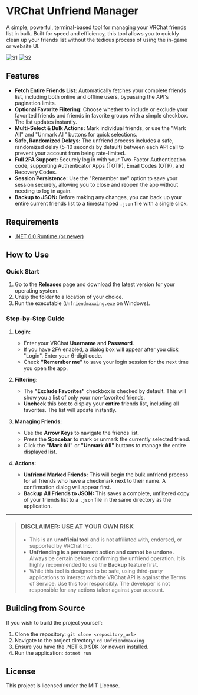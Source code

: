 ﻿# VRChat Unfriend Manager

A simple, powerful, terminal-based tool for managing your VRChat friends list in bulk. Built for speed and efficiency, this tool allows you to quickly clean up your friends list without the tedious process of using the in-game or website UI.

![S1](https://cdn.discordapp.com/attachments/1398149285400281199/1432155901447508008/image.png?ex=6900069f&is=68feb51f&hm=e90ebc100545652c2745809896b7c0c5f565275f33b5f5e3790bf62172b76acb&)
![S2](https://media.discordapp.net/attachments/1286497694587686963/1432167189024215100/image.png?ex=69001122&is=68febfa2&hm=974ec307689afedfaec5d9c8c38b44b72473c264d4a94711ada6bef0a2598775&=&format=png&quality=lossless)

## Features

-   **Fetch Entire Friends List:** Automatically fetches your complete friends list, including both online and offline users, bypassing the API's pagination limits.
-   **Optional Favorite Filtering:** Choose whether to include or exclude your favorited friends and friends in favorite groups with a simple checkbox. The list updates instantly.
-   **Multi-Select & Bulk Actions:** Mark individual friends, or use the "Mark All" and "Unmark All" buttons for quick selections.
-   **Safe, Randomized Delays:** The unfriend process includes a safe, randomized delay (5-10 seconds by default) between each API call to prevent your account from being rate-limited.
-   **Full 2FA Support:** Securely log in with your Two-Factor Authentication code, supporting Authenticator Apps (TOTP), Email Codes (OTP), and Recovery Codes.
-   **Session Persistence:** Use the "Remember me" option to save your session securely, allowing you to close and reopen the app without needing to log in again.
-   **Backup to JSON:** Before making any changes, you can back up your entire current friends list to a timestamped `.json` file with a single click.

## Requirements

-   [.NET 6.0 Runtime (or newer)](https://dotnet.microsoft.com/en-us/download/dotnet/6.0)

## How to Use

### Quick Start

1.  Go to the **Releases** page and download the latest version for your operating system.
2.  Unzip the folder to a location of your choice.
3.  Run the executable (`Unfriendmaxxing.exe` on Windows).

### Step-by-Step Guide

1.  **Login:**
    -   Enter your VRChat **Username** and **Password**.
    -   If you have 2FA enabled, a dialog box will appear after you click "Login". Enter your 6-digit code.
    -   Check **"Remember me"** to save your login session for the next time you open the app.

2.  **Filtering:**
    -   The **"Exclude Favorites"** checkbox is checked by default. This will show you a list of only your non-favorited friends.
    -   **Uncheck** this box to display your **entire** friends list, including all favorites. The list will update instantly.

3.  **Managing Friends:**
    -   Use the **Arrow Keys** to navigate the friends list.
    -   Press the **Spacebar** to mark or unmark the currently selected friend.
    -   Click the **"Mark All"** or **"Unmark All"** buttons to manage the entire displayed list.

4.  **Actions:**
    -   **Unfriend Marked Friends:** This will begin the bulk unfriend process for all friends who have a checkmark next to their name. A confirmation dialog will appear first.
    -   **Backup All Friends to JSON:** This saves a complete, unfiltered copy of your friends list to a `.json` file in the same directory as the application.

---

> ### **DISCLAIMER: USE AT YOUR OWN RISK**
>
> -   This is an **unofficial tool** and is not affiliated with, endorsed, or supported by VRChat Inc.
> -   **Unfriending is a permanent action and cannot be undone.** Always be certain before confirming the unfriend operation. It is highly recommended to use the **Backup** feature first.
> -   While this tool is designed to be safe, using third-party applications to interact with the VRChat API is against the Terms of Service. Use this tool responsibly. The developer is not responsible for any actions taken against your account.

## Building from Source

If you wish to build the project yourself:

1.  Clone the repository: `git clone <repository_url>`
2.  Navigate to the project directory: `cd Unfriendmaxxing`
3.  Ensure you have the .NET 6.0 SDK (or newer) installed.
4.  Run the application: `dotnet run`

## License

This project is licensed under the MIT License.